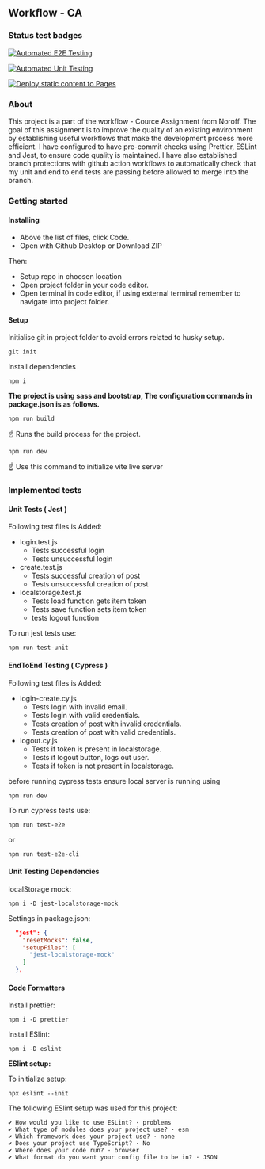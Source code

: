 ## Workflow - CA


### Status test badges
[![Automated E2E Testing](https://github.com/Sigvel/social-media-client/actions/workflows/e2e-testing.yml/badge.svg)](https://github.com/Sigvel/social-media-client/actions/workflows/e2e-testing.yml)

[![Automated Unit Testing](https://github.com/Sigvel/social-media-client/actions/workflows/unit-test.yml/badge.svg)](https://github.com/Sigvel/social-media-client/actions/workflows/unit-test.yml)

[![Deploy static content to Pages](https://github.com/Sigvel/social-media-client/actions/workflows/pages.yml/badge.svg)](https://github.com/Sigvel/social-media-client/actions/workflows/pages.yml)
### About

This project is a part of the workflow - Cource Assignment from Noroff. The goal of this assignment is 
to improve the quality of an existing environment by establishing useful workflows that make the development process more efficient.
I have configured to have pre-commit checks using Prettier, ESLint and Jest, to ensure code quality is maintained.
I have also established branch protections with github action workflows to automatically check that my unit and end to end tests
are passing before allowed to merge into the branch.

### Getting started

#### Installing

- Above the list of files, click Code.
- Open with Github Desktop or Download ZIP

Then:
- Setup repo in choosen location 
- Open project folder in your code editor.
- Open terminal in code editor, if using external terminal remember to navigate into project folder.

#### Setup

Initialise git in project folder to avoid errors related to husky setup.

```
git init
```

Install dependencies

```
npm i
```

****The project is using sass and bootstrap, The configuration commands in package.json is as follows.****

```
npm run build
```
:point_up: Runs the build process for the project.

```
npm run dev
```
:point_up: Use this command to initialize vite live server

### Implemented tests

#### Unit Tests ( Jest )

Following test files is Added:

- login.test.js
  - Tests successful login
  - Tests unsuccessful login
- create.test.js
  - Tests successful creation of post
  - Tests unsuccessful creation of post
- localstorage.test.js
  - Tests load function gets item token
  - Tests save function sets item token
  - tests logout function

To run jest tests use:
```
npm run test-unit
```

#### EndToEnd Testing ( Cypress )

Following test files is Added:

- login-create.cy.js
  - Tests login with invalid email.
  - Tests login with valid credentials.
  - Tests creation of post with invalid credentials.
  - Tests creation of post with valid credentials.
- logout.cy.js
  - Tests if token is present in localstorage.
  - Tests if logout button, logs out user.
  - Tests if token is not present in localstorage.

before running cypress tests ensure local server is running using
```
npm run dev
```

To run cypress tests use:
```
npm run test-e2e
```
or
```
npm run test-e2e-cli
```

#### Unit Testing Dependencies

localStorage mock:

```
npm i -D jest-localstorage-mock
```

Settings in package.json:
```json
  "jest": {
    "resetMocks": false,
    "setupFiles": [
      "jest-localstorage-mock"
    ]
  },
```

#### Code Formatters

Install prettier:
```
npm i -D prettier
```

Install ESlint:
```
npm i -D eslint
```

****ESlint setup:****

To initialize setup:
```
npx eslint --init
```
The following ESlint setup was used for this project:
```
✔ How would you like to use ESLint? · problems
✔ What type of modules does your project use? · esm
✔ Which framework does your project use? · none
✔ Does your project use TypeScript? · No
✔ Where does your code run? · browser
✔ What format do you want your config file to be in? · JSON
```


